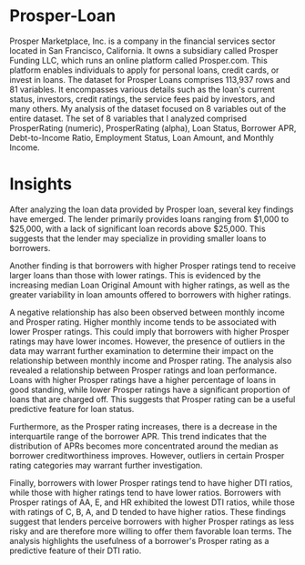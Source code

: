 # Prosper-Loan
Prosper Marketplace, Inc. is a company in the financial services sector located in San Francisco, California. It owns a subsidiary called Prosper Funding LLC, which runs an online platform called Prosper.com. This platform enables individuals to apply for personal loans, credit cards, or invest in loans. The dataset for Prosper Loans comprises 113,937 rows and 81 variables. It encompasses various details such as the loan's current status, investors, credit ratings, the service fees paid by investors, and many others. My analysis of the dataset focused on 8 variables out of the entire dataset.  The set of 8 variables that I analyzed comprised ProsperRating (numeric), ProsperRating (alpha), Loan Status, Borrower APR, Debt-to-Income Ratio, Employment Status, Loan Amount, and Monthly Income.
# Insights
After analyzing the loan data provided by Prosper loan, several key findings have emerged. The lender primarily provides loans ranging from $1,000 to $25,000, with a lack of significant loan records above $25,000. This suggests that the lender may specialize in providing smaller loans to borrowers.

Another finding is that borrowers with higher Prosper ratings tend to receive larger loans than those with lower ratings. This is evidenced by the increasing median Loan Original Amount with higher ratings, as well as the greater variability in loan amounts offered to borrowers with higher ratings.

A negative relationship has also been observed between monthly income and Prosper rating. Higher monthly income tends to be associated with lower Prosper ratings. This could imply that borrowers with higher Prosper ratings may have lower incomes. However, the presence of outliers in the data may warrant further examination to determine their impact on the relationship between monthly income and Prosper rating.
The analysis also revealed a relationship between Prosper ratings and loan performance. Loans with higher Prosper ratings have a higher percentage of loans in good standing, while lower Prosper ratings have a significant proportion of loans that are charged off. This suggests that Prosper rating can be a useful predictive feature for loan status.

Furthermore, as the Prosper rating increases, there is a decrease in the interquartile range of the borrower APR. This trend indicates that the distribution of APRs becomes more concentrated around the median as borrower creditworthiness improves. However, outliers in certain Prosper rating categories may warrant further investigation.

Finally, borrowers with lower Prosper ratings tend to have higher DTI ratios, while those with higher ratings tend to have lower ratios. Borrowers with Prosper ratings of AA, E, and HR exhibited the lowest DTI ratios, while those with ratings of C, B, A, and D tended to have higher ratios. These findings suggest that lenders perceive borrowers with higher Prosper ratings as less risky and are therefore more willing to offer them favorable loan terms. The analysis highlights the usefulness of a borrower's Prosper rating as a predictive feature of their DTI ratio.
